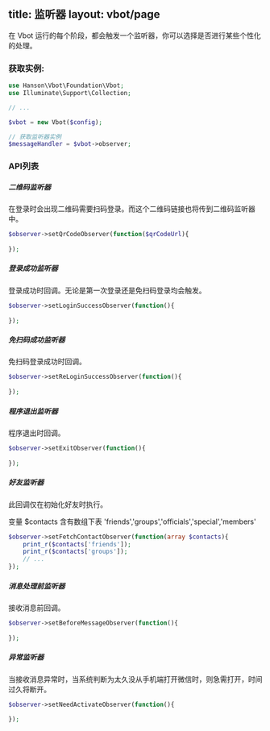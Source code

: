 title: 监听器
layout: vbot/page
---

在 Vbot 运行的每个阶段，都会触发一个监听器，你可以选择是否进行某些个性化的处理。

### 获取实例:

```php
use Hanson\Vbot\Foundation\Vbot;
use Illuminate\Support\Collection;

// ...

$vbot = new Vbot($config);

// 获取监听器实例
$messageHandler = $vbot->observer;
```

### API列表

##### 二维码监听器

在登录时会出现二维码需要扫码登录。而这个二维码链接也将传到二维码监听器中。
```php
$observer->setQrCodeObserver(function($qrCodeUrl){
    
});
```

##### 登录成功监听器

登录成功时回调。无论是第一次登录还是免扫码登录均会触发。
```php
$observer->setLoginSuccessObserver(function(){
    
});
```

##### 免扫码成功监听器

免扫码登录成功时回调。
```php
$observer->setReLoginSuccessObserver(function(){
    
});
```

##### 程序退出监听器

程序退出时回调。
```php
$observer->setExitObserver(function(){
    
});
```

##### 好友监听器

此回调仅在初始化好友时执行。

变量 $contacts 含有数组下表 'friends','groups','officials','special','members'  
```php
$observer->setFetchContactObserver(function(array $contacts){
    print_r($contacts['friends']);
    print_r($contacts['groups']);
    // ...
});
```

##### 消息处理前监听器

接收消息前回调。
```php
$observer->setBeforeMessageObserver(function(){
    
});
```

##### 异常监听器

当接收消息异常时，当系统判断为太久没从手机端打开微信时，则急需打开，时间过久将断开。
```php
$observer->setNeedActivateObserver(function(){
    
});
```

